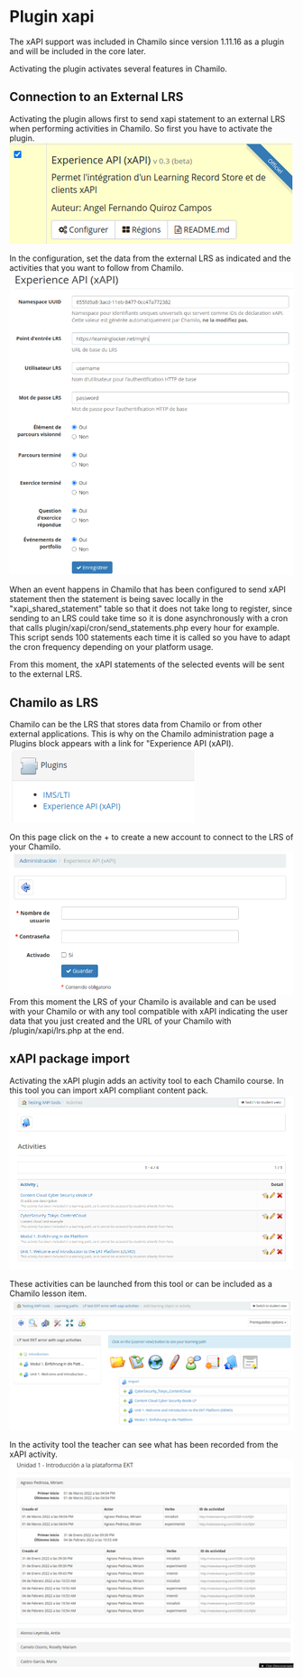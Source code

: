 # Plugin xapi

The xAPI support was included in Chamilo since version 1.11.16 as a plugin and will be included in the core later.

Activating the plugin activates several features in Chamilo.

## Connection to an External LRS

Activating the plugin allows first to send xapi statement to an external LRS when performing activities in Chamilo.
So first you have to activate the plugin.
![](../../.gitbook/assets/xapiPluginActivate.png)

In the configuration, set the data from the external LRS as indicated and the activities that you want to follow from Chamilo.
![](../../.gitbook/assets/xapiPluginConfiguration.png)

When an event happens in Chamilo that has been configured to send xAPI statement then the statement is being savec locally in the "xapi_shared_statement" table so that it does not take long to register, since sending to an LRS could take time so it is done asynchronously with a cron that calls plugin/xapi/cron/send_statements.php every hour for example. This script sends 100 statements each time it is called so you have to adapt the cron frequency depending on your platform usage.

From this moment, the xAPI statements of the selected events will be sent to the external LRS.

## Chamilo as LRS

Chamilo can be the LRS that stores data from Chamilo or from other external applications.
This is why on the Chamilo administration page a Plugins block appears with a link for "Experience API (xAPI).
![](../../.gitbook/assets/xapiPluginAdminPage.png)

On this page click on the + to create a new account to connect to the LRS of your Chamilo.
![](../../.gitbook/assets/xapiPluginCreateAccount.png)
From this moment the LRS of your Chamilo is available and can be used with your Chamilo or with any tool compatible with xAPI indicating the user data that you just created and the URL of your Chamilo with /plugin/xapi/lrs.php at the end.

## xAPI package import

Activating the xAPI plugin adds an activity tool to each Chamilo course.
In this tool you can import xAPI compliant content pack.
![](../../.gitbook/assets/xapiPluginActivityTool.png)

These activities can be launched from this tool or can be included as a Chamilo lesson item.
![](../../.gitbook/assets/xapiPluginIncludeInLesson.png)

In the activity tool the teacher can see what has been recorded from the xAPI activity.
![](../../.gitbook/assets/xapiPluginReportTool.png)
